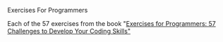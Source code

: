 Exercises For Programmers

Each of the 57 exercises from the book "<a href="https://pragprog.com/book/bhwb/exercises-for-programmers">Exercises for Programmers: 57 Challenges to Develop Your Coding Skills"</a>
